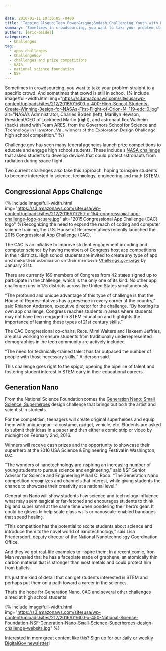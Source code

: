 ```yaml
---


date: 2016-01-11 10:30:05 -0400
title: 'Tapping &lsquo;Teen Power&rsquo;&mdash;Challenging Youth with Prize Competitions'
summary: 'Sometimes in crowdsourcing, you want to take your problem straight to a specific crowd. And sometimes that crowd is still in school. Challenge.gov has seen many federal agencies launch prize competitions to educate and engage high school students. These include a&nbsp;NASA challenge&nbsp;that asked&nbsp;students to develop devices that could protect astronauts from radiation during space flight.'
authors: [eric-beidel]
categories:
  - Challenges
tag:
  - apps challenges
  - ChallengeGov
  - challenges and prize competitions
  - NASA
  - national science foundation
  - NSF
---
```


Sometimes in crowdsourcing, you want to take your problem straight to a specific crowd. And sometimes that crowd is still in school. 
{% include image/full-width.html img="https://s3.amazonaws.com/sitesusa/wp-content/uploads/sites/212/2016/01/600-x-400-High-School-Students-Create-Winning-Design-for-NASAs-First-Flight-of-Orion-14-119-edc_0.jpg" alt="NASA’s Administrator, Charles Bolden (left), Marillyn Hewson, President/CEO of Lockheed Martin (right), and astronaut Rex Walheim (back) stand with Team ARES, from the Governors School for Science and Technology in Hampton, Va., winners of the Exploration Design Challenge high school competition." %} 

Challenge.gov has seen many federal agencies launch prize competitions to educate and engage high school students. These include a [NASA challenge](http://www.nasa.gov/press/2014/april/high-school-students-create-winning-design-for-nasas-first-flight-of-orion/#.Vorwk5MrIdV) that asked students to develop devices that could protect astronauts from radiation during space flight.

Two current challenges also take this approach, hoping to inspire students to become interested in science, technology, engineering and math (STEM).

## Congressional Apps Challenge


{% include image/full-width.html img="https://s3.amazonaws.com/sitesusa/wp-content/uploads/sites/212/2016/01/250-x-154-congressional-app-challenge-logo-square.jpg" alt="2015 Congressional App Challenge (CAC) logo" %}Recognizing the need to expand the reach of coding and computer science training, the U.S. House of Representatives recently launched the 2015 [Congressional App Challenge](http://www.congressionalappchallenge.us/participating-districts/) (CAC).

The CAC is an initiative to improve student engagement in coding and computer science by having members of Congress host app competitions in their districts. High school students are invited to create any type of app and make their submission on their member’s [Challenge.gov page](https://www.challenge.gov/list/) by January 21st.

There are currently 169 members of Congress from 42 states signed up to participate in the challenge, which is the only one of its kind. No other app challenge runs in 175 districts across the United States simultaneously.

“The profound and unique advantage of this type of challenge is that the House of Representatives has a presence in every corner of the country,” said Rhianon Anderson, executive director for the challenge. “By hosting its own app challenge, Congress reaches students in areas where students may not have been engaged in STEM education and highlights the importance of learning these types of 21st century skills.”

The CAC Congressional co-chairs, Reps. Mimi Walters and Hakeem Jeffries, are also working to ensure students from traditionally underrepresented demographics in the tech community are actively included.

“The need for technically-trained talent has far outpaced the number of people with those necessary skills,” Anderson said.

This challenge goes right to the spigot, opening the pipeline of talent and fostering student interest in STEM early in their educational careers.

## Generation Nano

From the National Science Foundation comes the [Generation Nano: Small Science, Superheroes](http://www.nsf.gov/news/special_reports/gennano/index.jsp) design challenge that brings out both the artist and scientist in students.

For the competition, teenagers will create original superheroes and equip them with unique gear—a costume, gadget, vehicle, etc. Students are asked to submit their ideas in a paper and then either a comic strip or video by midnight on February 2nd, 2016.

Winners will receive cash prizes and the opportunity to showcase their superhero at the 2016 USA Science & Engineering Festival in Washington, D.C.

&#8220;The wonders of nanotechnology are inspiring an increasing number of young students to pursue science and engineering,&#8221; said NSF Senior Advisor for Science and Engineering Mihail C. Roco. &#8220;The Generation Nano competition recognizes and channels that interest, while giving students the chance to showcase their creativity at a national level.&#8221;

Generation Nano will show students how science and technology influence what may seem magical or far-fetched and encourages students to think big and super small at the same time when pondering their hero&#8217;s gear. It could be gloves to help scale glass walls or nanoscale-enabled bandages that speed healing.

&#8220;This competition has the potential to excite students about science and introduce them to the novel world of nanotechnology,” said Lisa Friedersdorf, deputy director of the National Nanotechnology Coordination Office.

And they’ve got real-life examples to inspire them: In a recent comic, Iron Man revealed that he has a faceplate made of graphene, an atomically thin carbon material that is stronger than most metals and could protect him from bullets.

It’s just the kind of detail that can get students interested in STEM and perhaps put them on a path toward a career in the sciences.

That’s the hope for Generation Nano, CAC and several other challenges aimed at high school students.


{% include image/full-width.html img="https://s3.amazonaws.com/sitesusa/wp-content/uploads/sites/212/2016/01/600-x-450-National-Science-Foundation-NSF-Generation-Nano-Small-Science-Superheroes-design-challenge-website.jpg" %}

Interested in more great content like this? Sign up for our [daily or weekly DigitalGov newsletter](https://public.govdelivery.com/accounts/USHOWTO/subscriber/new)!